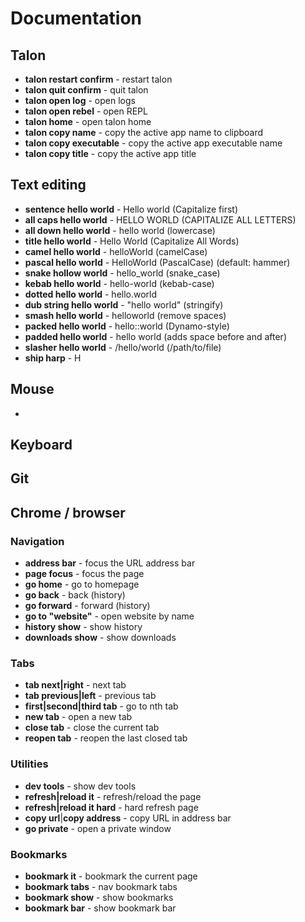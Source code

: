 # Documentation

## Talon

- **talon restart confirm** - restart talon
- **talon quit confirm** - quit talon
- **talon open log** - open logs
- **talon open rebel** - open REPL
- **talon home** - open talon home
- **talon copy name** - copy the active app name to clipboard
- **talon copy executable** - copy the active app executable name
- **talon copy title** - copy the active app title

## Text editing

- **sentence hello world** - Hello world (Capitalize first)
- **all caps hello world** - HELLO WORLD (CAPITALIZE ALL LETTERS)
- **all down hello world** - hello world (lowercase)
- **title hello world** - Hello World (Capitalize All Words)
- **camel hello world** - helloWorld (camelCase)
- **pascal hello world** - HelloWorld (PascalCase) (default: hammer)
- **snake hollow world** - hello_world (snake_case)
- **kebab hello world** - hello-world (kebab-case)
- **dotted hello world** - hello.world
- **dub string hello world** - "hello world" (stringify)
- **smash hello world** - helloworld (remove spaces)
- **packed hello world** - hello::world (Dynamo-style)
- **padded hello world** - hello world (adds space before and after)
- **slasher hello world** - /hello/world (/path/to/file)
- **ship harp** - H

## Mouse

-

## Keyboard

## Git

## Chrome / browser

### Navigation

- **address bar** - focus the URL address bar
- **page focus** - focus the page
- **go home** - go to homepage
- **go back** - back (history)
- **go forward** - forward (history)
- **go to "website"** - open website by name
- **history show** - show history
- **downloads show** - show downloads

### Tabs

- **tab next|right** - next tab
- **tab previous|left** - previous tab
- **first|second|third tab** - go to nth tab
- **new tab** - open a new tab
- **close tab** - close the current tab
- **reopen tab** - reopen the last closed tab

### Utilities

- **dev tools** - show dev tools
- **refresh|reload it** - refresh/reload the page
- **refresh|reload it hard** - hard refresh page
- **copy url**|**copy address** - copy URL in address bar
- **go private** - open a private window

### Bookmarks

- **bookmark it** - bookmark the current page
- **bookmark tabs** - nav bookmark tabs
- **bookmark show** - show bookmarks
- **bookmark bar** - show bookmark bar
